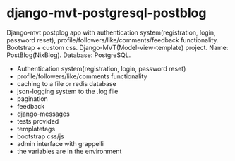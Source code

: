 # django-mvt-postgresql-postblog
 Django-mvt postplog app with authentication system(registration, login, password reset),
 profile/followers/like/comments/feedback functionality.
 Bootstrap + custom css.
 Django-MVT(Model-view-template) project.
 Name: PostBlog(NixBlog).
 Database: PostgreSQL.
 - Authentication system(registration, login, password reset)
 - profile/followers/like/comments functionality
 - caching to a file or redis database
 - json-logging system to the .log file
 - pagination
 - feedback
 - django-messages
 - tests provided
 - templatetags
 - bootstrap css/js
 - admin interface with grappelli
 - the variables are in the environment
